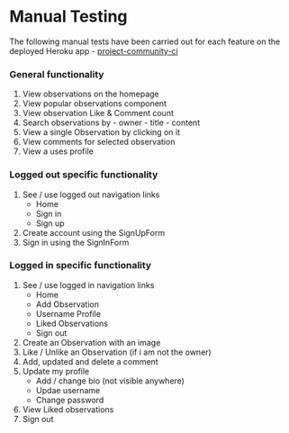 # Manual Testing
The following manual tests have been carried out for each feature on the deployed Heroku app - [project-community-ci](https://project-community-ci.herokuapp.com/)


### General functionality
1.  View observations on the homepage
1.  View popular observations component
1.  View observation Like & Comment count
1.  Search observations by
        -   owner
        -   title
        -   content
1.  View a single Observation by clicking on it
1.  View comments for selected observation
1.  View a uses profile

### Logged out specific functionality
1.  See / use logged out navigation links
    -   Home
    -   Sign in
    -   Sign up
1.  Create account using the SignUpForm
1.  Sign in using the SignInForm

### Logged in specific functionality
1.  See / use logged in navigation links
    -   Home
    -   Add Observation
    -   Username Profile
    -   Liked Observations
    -   Sign out
1.  Create an Observation with an image
1.  Like / Unlike an Observation (if i am not the owner)
1.  Add, updated and delete a comment
1.  Update my profile
    -   Add / change bio (not visible anywhere)
    -   Updae username
    -   Change password
1.  View Liked observations
1.  Sign out

